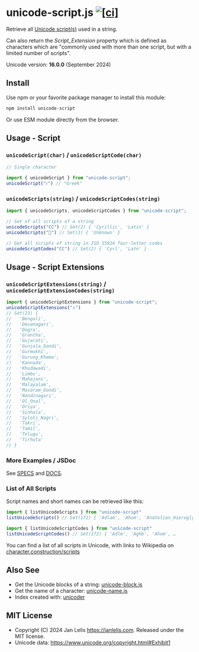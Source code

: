 # unicode-script.js [![[ci]](https://github.com/janlelis/unicode-script.js/workflows/Test/badge.svg)](https://github.com/janlelis/unicode-script.js/actions?query=workflow%3ATest)

Retrieve all [Unicode script(s)](https://en.wikipedia.org/wiki/Script_%28Unicode%29) used in a string.

Can also return the *Script_Extension* property which is defined as characters which are "commonly used with more than one script, but with a limited number of scripts".

Unicode version: **16.0.0** (September 2024)

## Install

Use npm or your favorite package manager to install this module:

```sh
npm install unicode-script
```

Or use ESM module directly from the browser.

## Usage - Script

### `unicodeScript(char)` / `unicodeScriptCode(char)`

```js
// Single character

import { unicodeScript } from "unicode-script";
unicodeScript("ᴦ") // "Greek"
```

### `unicodeScripts(string)` / `unicodeScriptCodes(string)`

```js
import { unicodeScripts, unicodeScriptCodes } from "unicode-script";

// Set of all scripts of a string
unicodeScripts("СC") // Set(2) { 'Cyrillic', 'Latin' }
unicodeScripts("𐱐") // Set(1) { 'Unknown' }

// Get all scripts of string in ISO 15924 four-letter codes
unicodeScriptCodes("СC") // Set(2) { 'Cyrl', 'Latn' }
```

## Usage - Script Extensions

### `unicodeScriptExtensions(string)` / `unicodeScriptExtensionCodes(string)`

```js
import { unicodeScriptExtensions } from "unicode-script";
unicodeScriptExtensions("॥")
// Set(23) {
//   'Bengali',
//   'Devanagari',
//   'Dogra',
//   'Grantha',
//   'Gujarati',
//   'Gunjala_Gondi',
//   'Gurmukhi',
//   'Gurung_Khema',
//   'Kannada',
//   'Khudawadi',
//   'Limbu',
//   'Mahajani',
//   'Malayalam',
//   'Masaram_Gondi',
//   'Nandinagari',
//   'Ol_Onal',
//   'Oriya',
//   'Sinhala',
//   'Syloti_Nagri',
//   'Takri',
//   'Tamil',
//   'Telugu',
//   'Tirhuta'
// }

```

### More Examples / JSDoc

See [SPECS](/test/unicode-script.test.js) and [DOCS](/docs/unicode-script.md).

### List of All Scripts

Script names and short names can be retrieved like this:

```js
import { listUnicodeScripts } from "unicode-script"
listUnicodeScripts() // Set(172) { 'Adlam', 'Ahom', 'Anatolian_Hieroglyphs', …

import { listUnicodeScriptCodes } from "unicode-script"
listUnicodeScriptCodes() // Set(172) { 'Adlm', 'Aghb', 'Ahom', …
```

You can find a list of all scripts in Unicode, with links to Wikipedia on [character.construction/scripts](https://character.construction/scripts)

## Also See

- Get the Unicode blocks of a string: [unicode-block.js](https://github.com/janlelis/unicode-block.js)
- Get the name of a character: [unicode-name.js](https://github.com/janlelis/unicode-name.js)
- Index created with: [unicoder](https://github.com/janlelis/unicoder)

## MIT License

- Copyright (C) 2024 Jan Lelis <https://janlelis.com>. Released under the MIT license.
- Unicode data: https://www.unicode.org/copyright.html#Exhibit1
